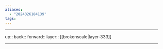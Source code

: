 ```yaml
---
aliases:
  - "2024326184139"
tags:
---
```




***

up:: 
back:: 
forward:: 
layer:: [[brokenscale|layer-333]]

***

